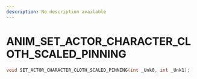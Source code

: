 ```yaml
---
description: No description available 
---
```


# ANIM\_SET_ACTOR_CHARACTER_CLOTH_SCALED_PINNING

```cpp
void SET_ACTOR_CHARACTER_CLOTH_SCALED_PINNING(int _Unk0, int _Unk1);
```